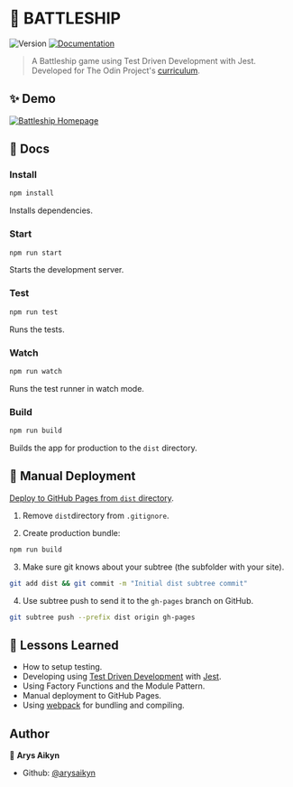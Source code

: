 # 🚢 BATTLESHIP
![Version](https://img.shields.io/badge/version-1.0.0-blue.svg?cacheSeconds=2592000)
[![Documentation](https://img.shields.io/badge/documentation-yes-brightgreen.svg)](https://github.com/arysaikyn/battleship#readme)

> A Battleship game using Test Driven Development with Jest.
> Developed for The Odin Project's
> [curriculum](https://www.theodinproject.com/lessons/node-path-javascript-battleship).

## ✨ Demo
[![Battleship Homepage](./src/public/demo.gif)](https://arysaikyn.github.io/battleship)

## 📜 Docs

### Install

```sh
npm install
```
Installs dependencies.

### Start

```sh
npm run start
```
Starts the development server.

### Test

```sh
npm run test
```
Runs the tests.

### Watch

```sh
npm run watch
```
Runs the test runner in watch mode.

### Build

```sh
npm run build
```

Builds the app for production to the `dist` directory.

## 🚀 Manual Deployment

[Deploy to GitHub Pages from `dist` directory](https://gist.github.com/cobyism/4730490).
1. Remove `dist`directory from `.gitignore`.

2. Create production bundle:

```sh
npm run build

```
3. Make sure git knows about your subtree (the subfolder with your site).

```sh
git add dist && git commit -m "Initial dist subtree commit"
```

4. Use subtree push to send it to the `gh-pages` branch on GitHub.

```sh
git subtree push --prefix dist origin gh-pages
```
## 📖 Lessons Learned

- How to setup testing.
- Developing using [Test Driven Development](https://web.archive.org/web/20211123190134/http://godswillokwara.com/index.php/2016/09/09/the-importance-of-test-driven-development/) with [Jest](https://jestjs.io/).
- Using Factory Functions and the Module Pattern.
- Manual deployment to GitHub Pages.
- Using [webpack](https://webpack.js.org/) for bundling and compiling.
## Author

👤 **Arys Aikyn**

* Github: [@arysaikyn](https://github.com/arysaikyn)
